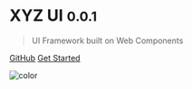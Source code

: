 
# XYZ UI <small>0.0.1</small>

> UI Framework built on Web Components

[GitHub](https://github.com/bartaxyz/xyz-ui/)
[Get Started](/components/headline)

![color](#ffffff)

